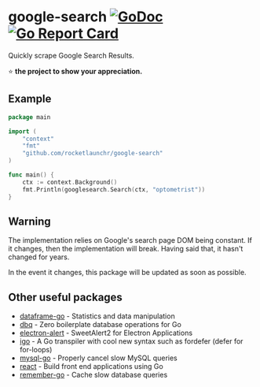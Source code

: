 # google-search [![GoDoc](http://godoc.org/github.com/rocketlaunchr/google-search?status.svg)](http://godoc.org/github.com/rocketlaunchr/google-search) [![Go Report Card](https://goreportcard.com/badge/github.com/rocketlaunchr/google-search)](https://goreportcard.com/report/github.com/rocketlaunchr/google-search)

Quickly scrape Google Search Results.

⭐ **the project to show your appreciation.**

## Example

```go
package main

import (
	"context"
	"fmt"
	"github.com/rocketlaunchr/google-search"
)

func main() {
	ctx := context.Background()
	fmt.Println(googlesearch.Search(ctx, "optometrist"))
}
```

## Warning

The implementation relies on Google's search page DOM being constant. If it changes, then the implementation will break. Having said that, it hasn't changed for years.

In the event it changes, this package will be updated as soon as possible.


Other useful packages
------------

- [dataframe-go](https://github.com/rocketlaunchr/dataframe-go) - Statistics and data manipulation
- [dbq](https://github.com/rocketlaunchr/dbq) - Zero boilerplate database operations for Go
- [electron-alert](https://github.com/rocketlaunchr/electron-alert) - SweetAlert2 for Electron Applications
- [igo](https://github.com/rocketlaunchr/igo) - A Go transpiler with cool new syntax such as fordefer (defer for for-loops)
- [mysql-go](https://github.com/rocketlaunchr/mysql-go) - Properly cancel slow MySQL queries
- [react](https://github.com/rocketlaunchr/react) - Build front end applications using Go
- [remember-go](https://github.com/rocketlaunchr/remember-go) - Cache slow database queries

